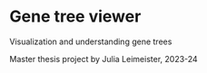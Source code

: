 # Gene tree viewer

Visualization and understanding gene trees

Master thesis project by Julia Leimeister, 2023-24
